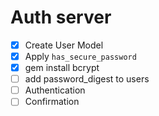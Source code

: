 # Auth server
- [x] Create User Model
- [x] Apply `has_secure_password`
- [x] gem install bcrypt
- [ ] add password_digest to users
- [ ] Authentication
- [ ] Confirmation
